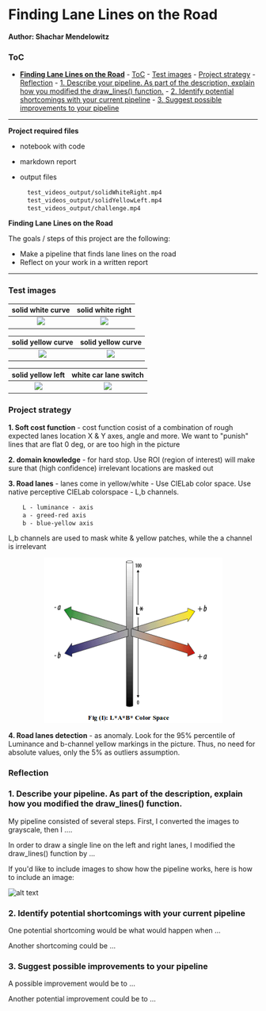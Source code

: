 # **Finding Lane Lines on the Road** 

**Author: Shachar Mendelowitz**

### ToC

- [**Finding Lane Lines on the Road**](#finding-lane-lines-on-the-road)
        - [ToC](#toc)
        - [Test images](#test-images)
        - [Project strategy](#project-strategy)
        - [Reflection](#reflection)
        - [1. Describe your pipeline. As part of the description, explain how you modified the draw_lines() function.](#1-describe-your-pipeline-as-part-of-the-description-explain-how-you-modified-the-drawlines-function)
        - [2. Identify potential shortcomings with your current pipeline](#2-identify-potential-shortcomings-with-your-current-pipeline)
        - [3. Suggest possible improvements to your pipeline](#3-suggest-possible-improvements-to-your-pipeline)
---

**Project required files**

* notebook with code
* markdown report
* output files 

        test_videos_output/solidWhiteRight.mp4
        test_videos_output/solidYellowLeft.mp4
        test_videos_output/challenge.mp4


**Finding Lane Lines on the Road**

The goals / steps of this project are the following:
* Make a pipeline that finds lane lines on the road
* Reflect on your work in a written report


[//]: # (Image References)

[image1]: ./examples/grayscale.jpg "Grayscale"

[//]: # (Image References)

[cielab]: images/CIELAB.png

---

### Test images

solid white curve | solid white right | 
 :---:  | :---: 
![](test_images/solidWhiteCurve.jpg) |  ![](test_images/solidWhiteRight.jpg) 

solid yellow curve | solid yellow curve | 
 :---:  | :---: 
![](test_images/solidYellowCurve.jpg) |  ![](test_images/solidYellowCurve2.jpg) 

solid yellow left | white car lane switch | 
 :---:  | :---: 
![](test_images/solidYellowLeft.jpg) |  ![](test_images/whiteCarLaneSwitch.jpg) 


### Project strategy

**1. Soft cost function** - cost function cosist of a combination of rough expected lanes location X & Y axes, angle and more. We want to "punish" lines that are flat 0 deg, or are too high in the picture

**2. domain knowledge** - for hard stop. Use ROI (region of interest) will make sure that (high confidence) irrelevant locations are masked out

**3. Road lanes** - lanes come in yellow/white - Use CIELab color space. Use native perceptive CIELab colorspace - L,b channels. 

        L - luminance - axis
        a - greed-red axis
        b - blue-yellow axis

L,b channels are used to mask white & yellow patches, while the a channel is irrelevant

<div style="text-align:center" markdown="1">

![alt text][cielab]

</div>


**4. Road lanes detection** - as anomaly. Look for the 95% percentile of Luminance and b-channel yellow markings in the picture. Thus, no need for absolute values, only the 5% as outliers assumption.


### Reflection

### 1. Describe your pipeline. As part of the description, explain how you modified the draw_lines() function.

My pipeline consisted of several steps. First, I converted the images to grayscale, then I .... 

In order to draw a single line on the left and right lanes, I modified the draw_lines() function by ...

If you'd like to include images to show how the pipeline works, here is how to include an image: 

![alt text][image1]


### 2. Identify potential shortcomings with your current pipeline


One potential shortcoming would be what would happen when ... 

Another shortcoming could be ...


### 3. Suggest possible improvements to your pipeline

A possible improvement would be to ...

Another potential improvement could be to ...
